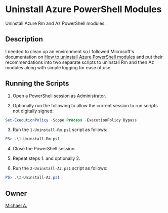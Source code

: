 # Uninstall Azure PowerShell Modules

Uninstall Azure Rm and Az PowerShell modules.

## Description

I needed to clean up an environment so I followed Microsoft's documentation on [How to uninstall Azure PowerShell modules](https://docs.microsoft.com/en-us/powershell/azure/uninstall-az-ps?view=azps-6.3.0) and put their recommendations into two separate scripts to uninstall Rm and then Az modules along with simple logging for ease of use.

## Running the Scripts

1. Open a PowerShell session as Administrator.

2. Optionally run the following to allow the current session to run scripts not digitally signed:

```powershell
Set-ExecutionPolicy -Scope Process -ExecutionPolicy Bypass
```

3. Run the `1-Uninstall-Rm.ps1` script as follows:

```powershell
PS> .\1-Uninstall-Rm.ps1
```

4. Close the PowerShell session.

5. Repeat steps 1. and optionally 2.

6. Run the `2-Uninstall-Az.ps1` script as follows:

```powershell
PS> .\2-Uninstall-Az.ps1
```

## Owner

[Michael A.](https://linkedin.com/in/magarenzo)
